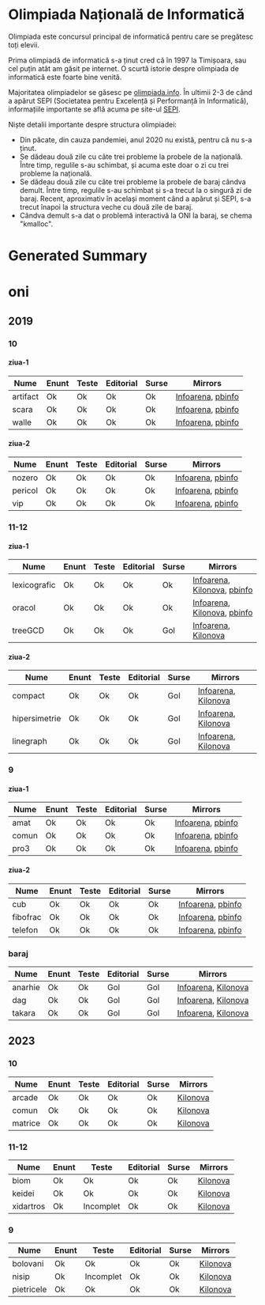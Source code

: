 # Olimpiada Națională de Informatică

Olimpiada este concursul principal de informatică pentru care se pregătesc toți elevii.

Prima olimpiadă de informatică s-a ținut cred că în 1997 la Timișoara, sau cel puțin atât 
am găsit pe internet. O scurtă istorie despre olimpiada de informatică este foarte bine
venită.

Majoritatea olimpiadelor se găsesc pe [olimpiada.info](http://olimpiada.info/index.php). În 
ultimii 2-3 de când a apărut SEPI (Societatea pentru Excelență și Performanță în Informatică),
informațiile importante se află acuma pe site-ul [SEPI](https://www.sepi.ro/despre/sepi).

Niște detalii importante despre structura olimpiadei:

* Din păcate, din cauza pandemiei, anul 2020 nu există, pentru că nu s-a ținut.
* Se dădeau două zile cu câte trei probleme la probele de la națională.
Între timp, regulile s-au schimbat, și acuma este doar o zi cu trei probleme la națională.
* Se dădeau două zile cu câte trei probleme la probele de baraj cândva demult. Între timp,
regulile s-au schimbat și s-a trecut la o singură zi de baraj. Recent, aproximativ în același 
moment când a apărut și SEPI, s-a trecut înapoi la structura veche cu două zile de baraj.
* Cândva demult s-a dat o problemă interactivă la ONI la baraj, se chema "kmalloc".

# Generated Summary

# oni

## 2019

### 10

#### ziua-1

| Nume | Enunt | Teste | Editorial | Surse | Mirrors |
| ---- | ----- | ----- | --------- | ----- | ------- |
| artifact | Ok | Ok | Ok | Ok | [Infoarena](https://infoarena.ro/problema/artifact), [pbinfo](https://www.pbinfo.ro/probleme/3048/artifact) |
| scara | Ok | Ok | Ok | Ok | [Infoarena](https://infoarena.ro/problema/scara5), [pbinfo](https://www.pbinfo.ro/probleme/3049/scara2) |
| walle | Ok | Ok | Ok | Ok | [Infoarena](https://infoarena.ro/problema/walle), [pbinfo](https://www.pbinfo.ro/probleme/3056/walle) |

#### ziua-2

| Nume | Enunt | Teste | Editorial | Surse | Mirrors |
| ---- | ----- | ----- | --------- | ----- | ------- |
| nozero | Ok | Ok | Ok | Ok | [Infoarena](https://infoarena.ro/problema/nozero), [pbinfo](https://www.pbinfo.ro/probleme/3052/nozero) |
| pericol | Ok | Ok | Ok | Ok | [Infoarena](https://infoarena.ro/problema/pericol), [pbinfo](https://www.pbinfo.ro/probleme/3055/pericol) |
| vip | Ok | Ok | Ok | Ok | [Infoarena](https://infoarena.ro/problema/vip), [pbinfo](https://www.pbinfo.ro/probleme/3058/vip) |

### 11-12

#### ziua-1

| Nume | Enunt | Teste | Editorial | Surse | Mirrors |
| ---- | ----- | ----- | --------- | ----- | ------- |
| lexicografic | Ok | Ok | Ok | Ok | [Infoarena](https://infoarena.ro/problema/lexicografic), [Kilonova](https://kilonova.ro/problems/7), [pbinfo](https://www.pbinfo.ro/probleme/3059/lexicografic) |
| oracol | Ok | Ok | Ok | Ok | [Infoarena](https://infoarena.ro/problema/oracol), [Kilonova](https://kilonova.ro/problems/10), [pbinfo](https://www.pbinfo.ro/probleme/3061/oracol) |
| treeGCD | Ok | Ok | Ok | Gol | [Infoarena](https://infoarena.ro/problema/treegcd), [Kilonova](https://kilonova.ro/problems/11) |

#### ziua-2

| Nume | Enunt | Teste | Editorial | Surse | Mirrors |
| ---- | ----- | ----- | --------- | ----- | ------- |
| compact | Ok | Ok | Ok | Gol | [Infoarena](https://infoarena.ro/problema/compact3), [Kilonova](https://kilonova.ro/problems/12) |
| hipersimetrie | Ok | Ok | Ok | Gol | [Infoarena](https://infoarena.ro/problema/hipersimetrie), [Kilonova](https://kilonova.ro/problems/13) |
| linegraph | Ok | Ok | Ok | Gol | [Infoarena](https://infoarena.ro/problema/linegraph), [Kilonova](https://kilonova.ro/problems/14) |

### 9

#### ziua-1

| Nume | Enunt | Teste | Editorial | Surse | Mirrors |
| ---- | ----- | ----- | --------- | ----- | ------- |
| amat | Ok | Ok | Ok | Ok | [Infoarena](https://infoarena.ro/problema/amat), [pbinfo](https://www.pbinfo.ro/probleme/3042/amat) |
| comun | Ok | Ok | Ok | Ok | [Infoarena](https://infoarena.ro/problema/comun), [pbinfo](https://www.pbinfo.ro/probleme/3044/comun1) |
| pro3 | Ok | Ok | Ok | Ok | [Infoarena](https://infoarena.ro/problema/pro3), [pbinfo](https://www.pbinfo.ro/probleme/3045/pro3) |

#### ziua-2

| Nume | Enunt | Teste | Editorial | Surse | Mirrors |
| ---- | ----- | ----- | --------- | ----- | ------- |
| cub | Ok | Ok | Ok | Ok | [Infoarena](https://infoarena.ro/problema/cub5), [pbinfo](https://www.pbinfo.ro/probleme/3043/cub3) |
| fibofrac | Ok | Ok | Ok | Ok | [Infoarena](https://infoarena.ro/problema/fibofrac), [pbinfo](https://www.pbinfo.ro/probleme/3047/fibofrac) |
| telefon | Ok | Ok | Ok | Ok | [Infoarena](https://infoarena.ro/problema/telefon3), [pbinfo](https://www.pbinfo.ro/probleme/3046/telefon) |

### baraj

| Nume | Enunt | Teste | Editorial | Surse | Mirrors |
| ---- | ----- | ----- | --------- | ----- | ------- |
| anarhie | Ok | Ok | Gol | Gol | [Infoarena](https://infoarena.ro/problema/anarhie), [Kilonova](https://kilonova.ro/problems/409) |
| dag | Ok | Ok | Gol | Gol | [Infoarena](https://infoarena.ro/problema/dag), [Kilonova](https://kilonova.ro/problems/410) |
| takara | Ok | Ok | Gol | Gol | [Infoarena](https://infoarena.ro/problema/takara), [Kilonova](https://kilonova.ro/problems/411) |

## 2023

### 10

| Nume | Enunt | Teste | Editorial | Surse | Mirrors |
| ---- | ----- | ----- | --------- | ----- | ------- |
| arcade | Ok | Ok | Ok | Ok | [Kilonova](https://kilonova.ro/problems/535) |
| comun | Ok | Ok | Ok | Ok | [Kilonova](https://kilonova.ro/problems/536) |
| matrice | Ok | Ok | Ok | Ok | [Kilonova](https://kilonova.ro/problems/537) |

### 11-12

| Nume | Enunt | Teste | Editorial | Surse | Mirrors |
| ---- | ----- | ----- | --------- | ----- | ------- |
| biom | Ok | Ok | Ok | Ok | [Kilonova](https://kilonova.ro/problems/532) |
| keidei | Ok | Ok | Ok | Ok | [Kilonova](https://kilonova.ro/problems/533) |
| xidartros | Ok | Incomplet | Ok | Ok | [Kilonova](https://kilonova.ro/problems/534) |

### 9

| Nume | Enunt | Teste | Editorial | Surse | Mirrors |
| ---- | ----- | ----- | --------- | ----- | ------- |
| bolovani | Ok | Ok | Ok | Ok | [Kilonova](https://kilonova.ro/problems/539) |
| nisip | Ok | Incomplet | Ok | Ok | [Kilonova](https://kilonova.ro/problems/540) |
| pietricele | Ok | Ok | Ok | Ok | [Kilonova](https://kilonova.ro/problems/538) |
